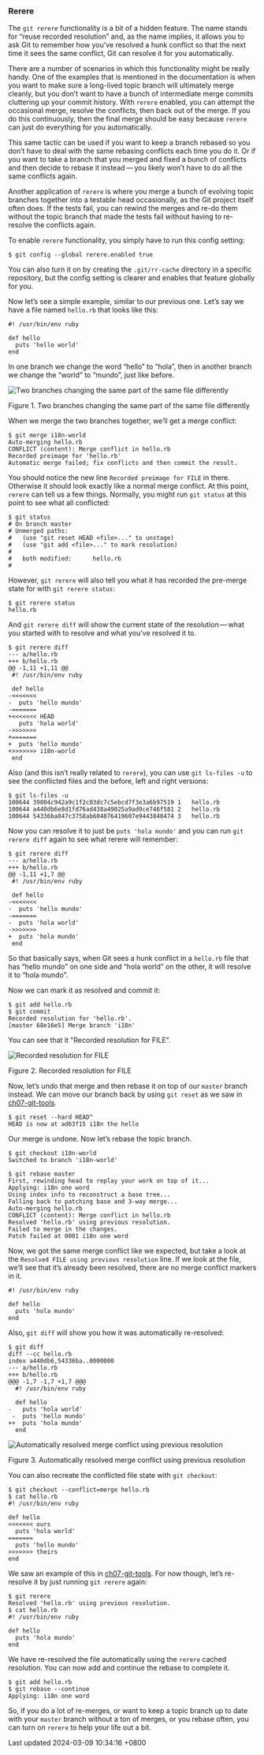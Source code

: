 ### Rerere

The `git rerere` functionality is a bit of a hidden feature. The name
stands for “reuse recorded resolution” and, as the name implies, it
allows you to ask Git to remember how you’ve resolved a hunk conflict so
that the next time it sees the same conflict, Git can resolve it for you
automatically.

There are a number of scenarios in which this functionality might be
really handy. One of the examples that is mentioned in the documentation
is when you want to make sure a long-lived topic branch will ultimately
merge cleanly, but you don’t want to have a bunch of intermediate merge
commits cluttering up your commit history. With `rerere` enabled, you
can attempt the occasional merge, resolve the conflicts, then back out
of the merge. If you do this continuously, then the final merge should
be easy because `rerere` can just do everything for you automatically.

This same tactic can be used if you want to keep a branch rebased so you
don’t have to deal with the same rebasing conflicts each time you do it.
Or if you want to take a branch that you merged and fixed a bunch of
conflicts and then decide to rebase it instead — you likely won’t have
to do all the same conflicts again.

Another application of `rerere` is where you merge a bunch of evolving
topic branches together into a testable head occasionally, as the Git
project itself often does. If the tests fail, you can rewind the merges
and re-do them without the topic branch that made the tests fail without
having to re-resolve the conflicts again.

To enable `rerere` functionality, you simply have to run this config
setting:

```shell
$ git config --global rerere.enabled true
```

You can also turn it on by creating the `.git/rr-cache` directory in a
specific repository, but the config setting is clearer and enables that
feature globally for you.

Now let’s see a simple example, similar to our previous one. Let’s say
we have a file named `hello.rb` that looks like this:

```shell
#! /usr/bin/env ruby

def hello
  puts 'hello world'
end
```

In one branch we change the word “hello” to “hola”, then in another
branch we change the “world” to “mundo”, just like before.

![Two branches changing the same part of the same file
differently](../../../../../images/progit/rerere1.png)

Figure 1. Two branches changing the same part of the same file
differently

When we merge the two branches together, we’ll get a merge conflict:

```shell
$ git merge i18n-world
Auto-merging hello.rb
CONFLICT (content): Merge conflict in hello.rb
Recorded preimage for 'hello.rb'
Automatic merge failed; fix conflicts and then commit the result.
```

You should notice the new line `Recorded preimage for FILE` in there.
Otherwise it should look exactly like a normal merge conflict. At this
point, `rerere` can tell us a few things. Normally, you might run
`git status` at this point to see what all conflicted:

```shell
$ git status
# On branch master
# Unmerged paths:
#   (use "git reset HEAD <file>..." to unstage)
#   (use "git add <file>..." to mark resolution)
#
#   both modified:      hello.rb
#
```

However, `git rerere` will also tell you what it has recorded the
pre-merge state for with `git rerere status`:

```shell
$ git rerere status
hello.rb
```

And `git rerere diff` will show the current state of the
resolution — what you started with to resolve and what you’ve resolved
it to.

```shell
$ git rerere diff
--- a/hello.rb
+++ b/hello.rb
@@ -1,11 +1,11 @@
 #! /usr/bin/env ruby

 def hello
-<<<<<<<
-  puts 'hello mundo'
-=======
+<<<<<<< HEAD
   puts 'hola world'
->>>>>>>
+=======
+  puts 'hello mundo'
+>>>>>>> i18n-world
 end
```

Also (and this isn’t really related to `rerere`), you can use
`git ls-files -u` to see the conflicted files and the before, left and
right versions:

```shell
$ git ls-files -u
100644 39804c942a9c1f2c03dc7c5ebcd7f3e3a6b97519 1   hello.rb
100644 a440db6e8d1fd76ad438a49025a9ad9ce746f581 2   hello.rb
100644 54336ba847c3758ab604876419607e9443848474 3   hello.rb
```

Now you can resolve it to just be `puts 'hola mundo'` and you can run
`git rerere diff` again to see what rerere will remember:

```shell
$ git rerere diff
--- a/hello.rb
+++ b/hello.rb
@@ -1,11 +1,7 @@
 #! /usr/bin/env ruby

 def hello
-<<<<<<<
-  puts 'hello mundo'
-=======
-  puts 'hola world'
->>>>>>>
+  puts 'hola mundo'
 end
```

So that basically says, when Git sees a hunk conflict in a `hello.rb`
file that has “hello mundo” on one side and “hola world” on the other,
it will resolve it to “hola mundo”.

Now we can mark it as resolved and commit it:

```shell
$ git add hello.rb
$ git commit
Recorded resolution for 'hello.rb'.
[master 68e16e5] Merge branch 'i18n'
```

You can see that it "Recorded resolution for FILE".

![Recorded resolution for FILE](../../../../../images/progit/rerere2.png)

Figure 2. Recorded resolution for FILE

Now, let’s undo that merge and then rebase it on top of our `master`
branch instead. We can move our branch back by using `git reset` as we
saw in [ch07-git-tools](ch07-git-tools.md#git_reset).

```shell
$ git reset --hard HEAD^
HEAD is now at ad63f15 i18n the hello
```

Our merge is undone. Now let’s rebase the topic branch.

```shell
$ git checkout i18n-world
Switched to branch 'i18n-world'

$ git rebase master
First, rewinding head to replay your work on top of it...
Applying: i18n one word
Using index info to reconstruct a base tree...
Falling back to patching base and 3-way merge...
Auto-merging hello.rb
CONFLICT (content): Merge conflict in hello.rb
Resolved 'hello.rb' using previous resolution.
Failed to merge in the changes.
Patch failed at 0001 i18n one word
```

Now, we got the same merge conflict like we expected, but take a look at
the `Resolved FILE using previous resolution` line. If we look at the
file, we’ll see that it’s already been resolved, there are no merge
conflict markers in it.

```shell
#! /usr/bin/env ruby

def hello
  puts 'hola mundo'
end
```

Also, `git diff` will show you how it was automatically re-resolved:

```shell
$ git diff
diff --cc hello.rb
index a440db6,54336ba..0000000
--- a/hello.rb
+++ b/hello.rb
@@@ -1,7 -1,7 +1,7 @@@
  #! /usr/bin/env ruby

  def hello
-   puts 'hola world'
 -  puts 'hello mundo'
++  puts 'hola mundo'
  end
```

![Automatically resolved merge conflict using previous
resolution](../../../../../images/progit/rerere3.png)

Figure 3. Automatically resolved merge conflict using previous
resolution

You can also recreate the conflicted file state with `git checkout`:

```shell
$ git checkout --conflict=merge hello.rb
$ cat hello.rb
#! /usr/bin/env ruby

def hello
<<<<<<< ours
  puts 'hola world'
=======
  puts 'hello mundo'
>>>>>>> theirs
end
```

We saw an example of this in
[ch07-git-tools](ch07-git-tools.md#advanced_merging). For now
though, let’s re-resolve it by just running `git rerere` again:

```shell
$ git rerere
Resolved 'hello.rb' using previous resolution.
$ cat hello.rb
#! /usr/bin/env ruby

def hello
  puts 'hola mundo'
end
```

We have re-resolved the file automatically using the `rerere` cached
resolution. You can now add and continue the rebase to complete it.

```shell
$ git add hello.rb
$ git rebase --continue
Applying: i18n one word
```

So, if you do a lot of re-merges, or want to keep a topic branch up to
date with your `master` branch without a ton of merges, or you rebase
often, you can turn on `rerere` to help your life out a bit.

Last updated 2024-03-09 10:34:16 +0800
